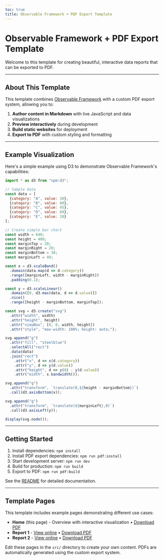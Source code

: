 ```yaml
---
toc: true
title: Observable Framework + PDF Export Template
---
```


# Observable Framework + PDF Export Template

Welcome to this template for creating beautiful, interactive data reports that can be exported to PDF.

---

## About This Template

This template combines [Observable Framework](https://observablehq.com/framework/) with a custom PDF export system, allowing you to:

1. **Author content in Markdown** with live JavaScript and data visualizations
2. **Preview interactively** during development
3. **Build static websites** for deployment
4. **Export to PDF** with custom styling and formatting

---

## Example Visualization

Here's a simple example using D3 to demonstrate Observable Framework's capabilities:

```js
import * as d3 from "npm:d3";

// Sample data
const data = [
  {category: "A", value: 30},
  {category: "B", value: 80},
  {category: "C", value: 45},
  {category: "D", value: 60},
  {category: "E", value: 20}
];

// Create simple bar chart
const width = 640;
const height = 400;
const marginTop = 20;
const marginRight = 20;
const marginBottom = 30;
const marginLeft = 40;

const x = d3.scaleBand()
  .domain(data.map(d => d.category))
  .range([marginLeft, width - marginRight])
  .padding(0.1);

const y = d3.scaleLinear()
  .domain([0, d3.max(data, d => d.value)])
  .nice()
  .range([height - marginBottom, marginTop]);

const svg = d3.create("svg")
  .attr("width", width)
  .attr("height", height)
  .attr("viewBox", [0, 0, width, height])
  .attr("style", "max-width: 100%; height: auto;");

svg.append("g")
  .attr("fill", "steelblue")
  .selectAll("rect")
  .data(data)
  .join("rect")
    .attr("x", d => x(d.category))
    .attr("y", d => y(d.value))
    .attr("height", d => y(0) - y(d.value))
    .attr("width", x.bandwidth());

svg.append("g")
  .attr("transform", `translate(0,${height - marginBottom})`)
  .call(d3.axisBottom(x));

svg.append("g")
  .attr("transform", `translate(${marginLeft},0)`)
  .call(d3.axisLeft(y));

display(svg.node());
```

---

## Getting Started

1. Install dependencies: `npm install`
2. Install PDF export dependencies: `npm run pdf:install`
3. Start development server: `npm run dev`
4. Build for production: `npm run build`
5. Export to PDF: `npm run pdf:build`

See the [README](../README.md) for detailed documentation.

---

## Template Pages

This template includes example pages demonstrating different use cases:

- **Home** (this page) - Overview with interactive visualization • [Download PDF](./_file/data/index.pdf)
- **Report 1** - [View online](./inception-report) • [Download PDF](./_file/data/inception-report.pdf)
- **Report 2** - [View online](./interim-report) • [Download PDF](./_file/data/interim-report.pdf)

Edit these pages in the `src/` directory to create your own content. PDFs are automatically generated using the custom export system.
